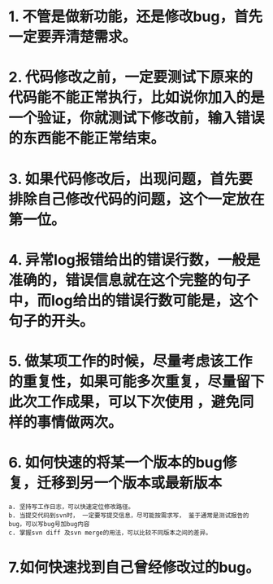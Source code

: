 # 1. 不管是做新功能，还是修改bug，首先一定要弄清楚需求。

# 2. 代码修改之前，一定要测试下原来的代码能不能正常执行，比如说你加入的是一个验证，你就测试下修改前，输入错误的东西能不能正常结束。

# 3. 如果代码修改后，出现问题，首先要排除自己修改代码的问题，这个一定放在第一位。 

# 4. 异常log报错给出的错误行数，一般是准确的，错误信息就在这个完整的句子中，而log给出的错误行数可能是，这个句子的开头。

# 5. 做某项工作的时候，尽量考虑该工作的重复性，如果可能多次重复，尽量留下此次工作成果，可以下次使用 ，避免同样的事情做两次。

# 6. 如何快速的将某一个版本的bug修复，迁移到另一个版本或最新版本
```
a. 坚持写工作日志，可以快速定位修改路径。 
b. 当提交代码到svn时， 一定要写提交信息，尽可能按需求写， 鉴于通常是测试报告的bug，可以写bug号加bug内容
c. 掌握svn diff 及svn merge的用法，可以比较不同版本之间的差异。
```
# 7.如何快速找到自己曾经修改过的bug。
```

```
